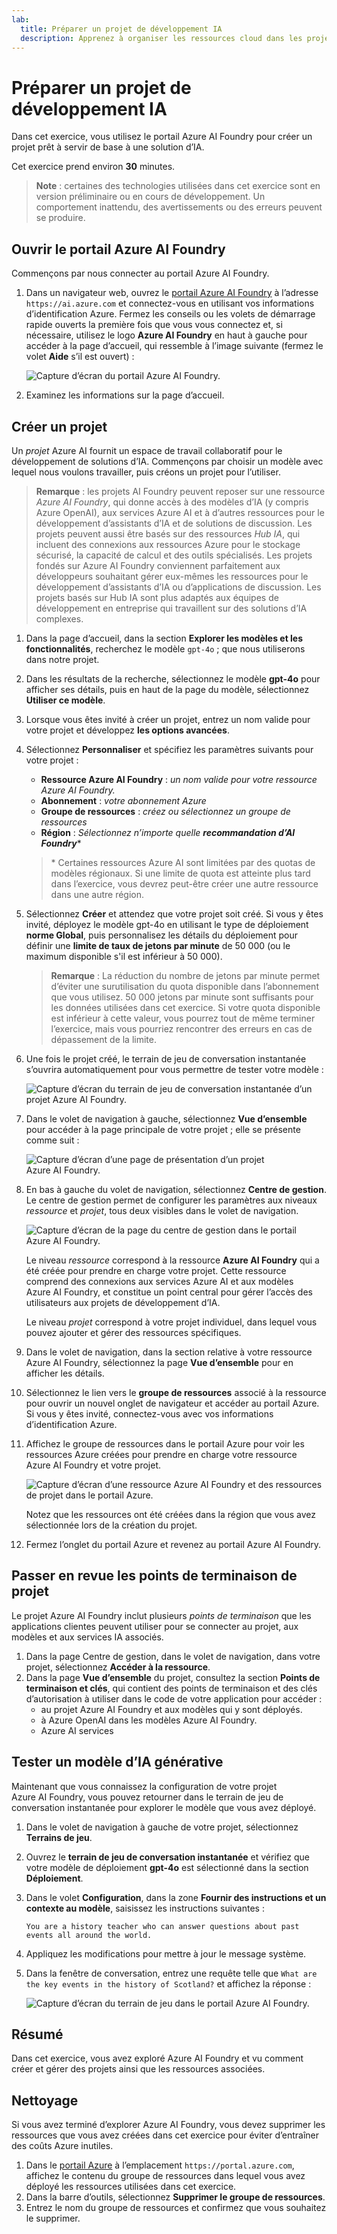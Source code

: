 ```yaml
---
lab:
  title: Préparer un projet de développement IA
  description: Apprenez à organiser les ressources cloud dans les projets Azure AI Foundry afin que les développeurs soient prêts à réussir lorsqu'ils créent des solutions d'IA.
---
```


# Préparer un projet de développement IA

Dans cet exercice, vous utilisez le portail Azure AI Foundry pour créer un projet prêt à servir de base à une solution d’IA.

Cet exercice prend environ **30** minutes.

> **Note** : certaines des technologies utilisées dans cet exercice sont en version préliminaire ou en cours de développement. Un comportement inattendu, des avertissements ou des erreurs peuvent se produire.

## Ouvrir le portail Azure AI Foundry

Commençons par nous connecter au portail Azure AI Foundry.

1. Dans un navigateur web, ouvrez le [portail Azure AI Foundry](https://ai.azure.com) à l’adresse `https://ai.azure.com` et connectez-vous en utilisant vos informations d’identification Azure. Fermez les conseils ou les volets de démarrage rapide ouverts la première fois que vous vous connectez et, si nécessaire, utilisez le logo **Azure AI Foundry** en haut à gauche pour accéder à la page d’accueil, qui ressemble à l’image suivante (fermez le volet **Aide** s’il est ouvert) :

    ![Capture d’écran du portail Azure AI Foundry.](./media/ai-foundry-home.png)

1. Examinez les informations sur la page d’accueil.

## Créer un projet

Un *projet* Azure AI fournit un espace de travail collaboratif pour le développement de solutions d’IA. Commençons par choisir un modèle avec lequel nous voulons travailler, puis créons un projet pour l’utiliser.

> **Remarque** : les projets AI Foundry peuvent reposer sur une ressource *Azure AI Foundry*, qui donne accès à des modèles d’IA (y compris Azure OpenAI), aux services Azure AI et à d’autres ressources pour le développement d’assistants d’IA et de solutions de discussion. Les projets peuvent aussi être basés sur des ressources *Hub IA*, qui incluent des connexions aux ressources Azure pour le stockage sécurisé, la capacité de calcul et des outils spécialisés. Les projets fondés sur Azure AI Foundry conviennent parfaitement aux développeurs souhaitant gérer eux-mêmes les ressources pour le développement d’assistants d’IA ou d’applications de discussion. Les projets basés sur Hub IA sont plus adaptés aux équipes de développement en entreprise qui travaillent sur des solutions d’IA complexes.

1. Dans la page d’accueil, dans la section **Explorer les modèles et les fonctionnalités**, recherchez le modèle `gpt-4o` ; que nous utiliserons dans notre projet.
1. Dans les résultats de la recherche, sélectionnez le modèle **gpt-4o** pour afficher ses détails, puis en haut de la page du modèle, sélectionnez **Utiliser ce modèle**.
1. Lorsque vous êtes invité à créer un projet, entrez un nom valide pour votre projet et développez **les options avancées**.
1. Sélectionnez **Personnaliser** et spécifiez les paramètres suivants pour votre projet :
    - **Ressource Azure AI Foundry** : *un nom valide pour votre ressource Azure AI Foundry.*
    - **Abonnement** : *votre abonnement Azure*
    - **Groupe de ressources** : *créez ou sélectionnez un groupe de ressources*
    - **Région** : *Sélectionnez n’importe quelle **recommandation d’AI Foundry***\*

    > \* Certaines ressources Azure AI sont limitées par des quotas de modèles régionaux. Si une limite de quota est atteinte plus tard dans l’exercice, vous devrez peut-être créer une autre ressource dans une autre région.

1. Sélectionnez **Créer** et attendez que votre projet soit créé. Si vous y êtes invité, déployez le modèle gpt-4o en utilisant le type de déploiement **norme Global**, puis personnalisez les détails du déploiement pour définir une **limite de taux de jetons par minute** de 50 000 (ou le maximum disponible s'il est inférieur à 50 000).

    > **Remarque** : La réduction du nombre de jetons par minute permet d’éviter une surutilisation du quota disponible dans l’abonnement que vous utilisez. 50 000 jetons par minute sont suffisants pour les données utilisées dans cet exercice. Si votre quota disponible est inférieur à cette valeur, vous pourrez tout de même terminer l’exercice, mais vous pourriez rencontrer des erreurs en cas de dépassement de la limite.

1. Une fois le projet créé, le terrain de jeu de conversation instantanée s’ouvrira automatiquement pour vous permettre de tester votre modèle :

    ![Capture d’écran du terrain de jeu de conversation instantanée d’un projet Azure AI Foundry.](./media/ai-foundry-chat-playground.png)

1. Dans le volet de navigation à gauche, sélectionnez **Vue d’ensemble** pour accéder à la page principale de votre projet ; elle se présente comme suit :

    ![Capture d’écran d’une page de présentation d’un projet Azure AI Foundry.](./media/ai-foundry-project.png)

1. En bas à gauche du volet de navigation, sélectionnez **Centre de gestion**. Le centre de gestion permet de configurer les paramètres aux niveaux *ressource* et *projet*, tous deux visibles dans le volet de navigation.

    ![Capture d’écran de la page du centre de gestion dans le portail Azure AI Foundry.](./media/ai-foundry-management.png)

    Le niveau *ressource* correspond à la ressource **Azure AI Foundry** qui a été créée pour prendre en charge votre projet. Cette ressource comprend des connexions aux services Azure AI et aux modèles Azure AI Foundry, et constitue un point central pour gérer l’accès des utilisateurs aux projets de développement d’IA.

    Le niveau *projet* correspond à votre projet individuel, dans lequel vous pouvez ajouter et gérer des ressources spécifiques.

1. Dans le volet de navigation, dans la section relative à votre ressource Azure AI Foundry, sélectionnez la page **Vue d’ensemble** pour en afficher les détails.
1. Sélectionnez le lien vers le **groupe de ressources** associé à la ressource pour ouvrir un nouvel onglet de navigateur et accéder au portail Azure. Si vous y êtes invité, connectez-vous avec vos informations d’identification Azure.
1. Affichez le groupe de ressources dans le portail Azure pour voir les ressources Azure créées pour prendre en charge votre ressource Azure AI Foundry et votre projet.

    ![Capture d’écran d’une ressource Azure AI Foundry et des ressources de projet dans le portail Azure.](./media/azure-portal-resources.png)

    Notez que les ressources ont été créées dans la région que vous avez sélectionnée lors de la création du projet.

1. Fermez l’onglet du portail Azure et revenez au portail Azure AI Foundry.

## Passer en revue les points de terminaison de projet

Le projet Azure AI Foundry inclut plusieurs *points de terminaison* que les applications clientes peuvent utiliser pour se connecter au projet, aux modèles et aux services IA associés.

1. Dans la page Centre de gestion, dans le volet de navigation, dans votre projet, sélectionnez **Accéder à la ressource**.
1. Dans la page **Vue d’ensemble** du projet, consultez la section **Points de terminaison et clés**, qui contient des points de terminaison et des clés d’autorisation à utiliser dans le code de votre application pour accéder :
    - au projet Azure AI Foundry et aux modèles qui y sont déployés.
    - à Azure OpenAI dans les modèles Azure AI Foundry.
    - Azure AI services

## Tester un modèle d’IA générative

Maintenant que vous connaissez la configuration de votre projet Azure AI Foundry, vous pouvez retourner dans le terrain de jeu de conversation instantanée pour explorer le modèle que vous avez déployé.

1. Dans le volet de navigation à gauche de votre projet, sélectionnez **Terrains de jeu**. 
1. Ouvrez le **terrain de jeu de conversation instantanée** et vérifiez que votre modèle de déploiement **gpt-4o** est sélectionné dans la section **Déploiement**.
1. Dans le volet **Configuration**, dans la zone **Fournir des instructions et un contexte au modèle**, saisissez les instructions suivantes :

    ```
   You are a history teacher who can answer questions about past events all around the world.
    ```

1. Appliquez les modifications pour mettre à jour le message système.
1. Dans la fenêtre de conversation, entrez une requête telle que `What are the key events in the history of Scotland?` et affichez la réponse :

    ![Capture d’écran du terrain de jeu dans le portail Azure AI Foundry.](./media/ai-foundry-playground.png)

## Résumé

Dans cet exercice, vous avez exploré Azure AI Foundry et vu comment créer et gérer des projets ainsi que les ressources associées.

## Nettoyage

Si vous avez terminé d’explorer Azure AI Foundry, vous devez supprimer les ressources que vous avez créées dans cet exercice pour éviter d’entraîner des coûts Azure inutiles.

1. Dans le [portail Azure](https://portal.azure.com) à l’emplacement `https://portal.azure.com`, affichez le contenu du groupe de ressources dans lequel vous avez déployé les ressources utilisées dans cet exercice.
1. Dans la barre d’outils, sélectionnez **Supprimer le groupe de ressources**.
1. Entrez le nom du groupe de ressources et confirmez que vous souhaitez le supprimer.
